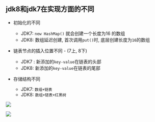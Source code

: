 



## jdk8和jdk7在实现方面的不同

- 初始化的不同
  - JDK7: `new HashMap()` 就会创建一个长度为16 的数组
  - JDK8:  数组延迟创建,  首次调用`put()`时, 底层创建长度为`16`的数组
- 链表节点的插入位置不同 - (7上, 8下)
  - JDK7 : 新添加的`key-value`在链表的头部
  - JDK8: 新添加的`key-value`在链表的尾部

- 存储结构不同
  - JDK7: `数组+链表`
  - JDK8:  `数组+链表+红黑树`



![](https://pic3.superbed.cn/item/5dff115d76085c328930b237.jpg)

![](https://pic3.superbed.cn/item/5dff11b576085c328930e504.jpg)